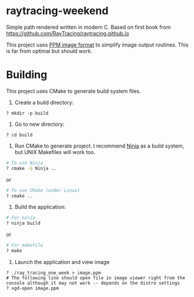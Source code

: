 # raytracing-weekend
Simple path rendered written in modern C. Based on first book from https://github.com/RayTracing/raytracing.github.io

This project uses [PPM image format](https://en.wikipedia.org/wiki/Netpbm#PPM_example) to simplify image output routines. This is far from optimal but should work.

# Building
This project uses CMake to generate build system files. 

1. Create a build directory:
  ```
  ? mkdir -p build
  ```
1. Go to new directory:
  ```
  ? cd build
  ```
1. Run CMake to generate project. I recommend [Ninja](https://ninja-build.org/) as a build system, but UNIX Makefiles will work too.
  ``` bash
  # To use Ninja
  ? cmake -G Ninja ..
  ```
  or
  ``` bash
  # To use CMake (under Linux)
  ? cmake ..
  ```
1. Build the application:
  ``` bash
  # For ninja
  ? ninja build
  ```
  or 
  ``` bash
  # For makefile
  ? make
  ```
1. Launch the application and view image
  ```
  ? ./ray_tracing_one_week > image.ppm
  # The following line should open file in image viewer right from the console although it may not work -- depends on the distro settings
  ? xgd-open image.ppm
  ```
